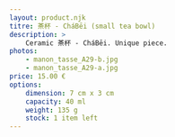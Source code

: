 ```yaml
---
layout: product.njk
titre: 茶杯 - CháBēi (small tea bowl)
description: >
    Ceramic 茶杯 - CháBēi. Unique piece.
photos:
    - manon_tasse_A29-b.jpg
    - manon_tasse_A29-a.jpg
price: 15.00 €
options:
    dimension: 7 cm x 3 cm
    capacity: 40 ml
    weight: 135 g
    stock: 1 item left
---
```

